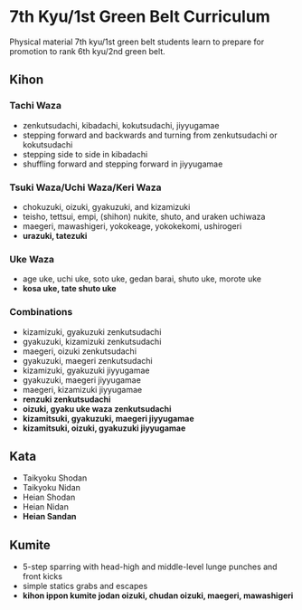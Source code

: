 # 7th Kyu/1st Green Belt Curriculum

Physical material 7th kyu/1st green belt students learn to prepare for promotion to rank 6th kyu/2nd green belt.

## Kihon

### Tachi Waza

* zenkutsudachi, kibadachi, kokutsudachi, jiyyugamae
* stepping forward and backwards and turning from zenkutsudachi or kokutsudachi
* stepping side to side in kibadachi
* shuffling forward and stepping forward in jiyyugamae

### Tsuki Waza/Uchi Waza/Keri Waza

* chokuzuki, oizuki, gyakuzuki, and kizamizuki
* teisho, tettsui, empi, (shihon) nukite, shuto, and uraken uchiwaza
* maegeri, mawashigeri, yokokeage, yokokekomi, ushirogeri
* **urazuki, tatezuki**

### Uke Waza

* age uke, uchi uke, soto uke, gedan barai, shuto uke, morote uke
* **kosa uke, tate shuto uke**

### Combinations

* kizamizuki, gyakuzuki zenkutsudachi
* gyakuzuki, kizamizuki zenkutsudachi
* maegeri, oizuki zenkutsudachi
* gyakuzuki, maegeri zenkutsudachi
* kizamizuki, gyakuzuki jiyyugamae
* gyakuzuki, maegeri jiyyugamae
* maegeri, kizamizuki jiyyugamae
* **renzuki zenkutsudachi**
* **oizuki, gyaku uke waza zenkutsudachi**
* **kizamitsuki, gyakuzuki, maegeri jiyyugamae**
* **kizamitsuki, oizuki, gyakuzuki jiyyugamae**

## Kata

* Taikyoku Shodan
* Taikyoku Nidan
* Heian Shodan
* Heian Nidan
* **Heian Sandan**

## Kumite

* 5-step sparring with head-high and middle-level lunge punches and front kicks
* simple statics grabs and escapes
* **kihon ippon kumite jodan oizuki, chudan oizuki, maegeri, mawashigeri**
